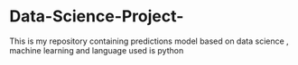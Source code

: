 # Data-Science-Project-
This is my repository containing predictions model based on data science , machine learning and language used is python 
